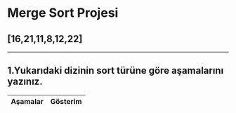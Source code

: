 # Merge Sort Projesi

## [16,21,11,8,12,22]

---
1.Yukarıdaki dizinin sort türüne göre aşamalarını yazınız.
---
| Aşamalar | Gösterim | 
|----------|----------| 

